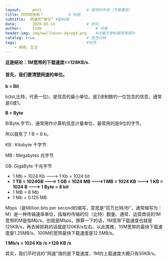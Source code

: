 ```yaml
---
layout:     post   				    # 使用的布局（不需要改）
title: 你的网快嘛？			# 标题 
subtitle:  网速的“单位” #副标题
date:       2020-05-14				# 时间
author:     t298						# 作者
header-img: img/wallhaven-4grwgd.png 	#这篇文章标题背景图片
catalog: true 						# 是否归档
tags:								#标签
    - 网络，生活
---
```


**这是结论：1M宽带的下载速度==128KB/s.**



#### 首先，我们要清楚网速的单位。

**b = Bit**

b(bit,比特，代表一位)，是信息的最小单位。是2进制数的一位包含的信息，通常是0或1。



**B = Byte**

B(Byte,字节)，通常用作计算机信息计量单位，最常用的是8位的字节。

所以就有了 1 B = 8 b。



KB : Kilobyte 千字节

MB : Megabytes 兆字节

GB: GigaByte 千兆字节



- 1 Mb = 1024 Kb ---> 1 Kb = 1024 bit		
- **1 TB = 1024GB ---> 1 GB = 1024 MB --->1 MB = 1024 KB ---> 1 KB = 1024 B ---> 1 Byte = 8 bit**
- 1 MB = 8 Mb
- 1 Mb = 0.125 MB







Mbps（是Million bits per second的缩写，意思是“百万比特/秒”，通常缩写为：M）是一种传输速率单位，指每秒传输的位（比特）数量。通常，运营商说的1M宽带的M是指Mb/s，也就是Mbps，换算一下的话，1M宽带下载速度也就是125KB/s，再去掉损耗的话就是120KB/s左右。以此类推，10M宽带的最快下载速度是1.25MB/s，100M的宽带最快下载速度是12.5MB/s。



**1 Mb/s = 1024 Kb /s =128 KB /s**



其实，我们平时说的"网速"值的是下载速度，1M的上载速度大概只有50KB/s。








